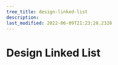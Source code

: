 ```yaml
---
tree_title: design-linked-list
description: 
last_modified: 2022-06-09T21:23:28.2328
---
```


# Design Linked List
